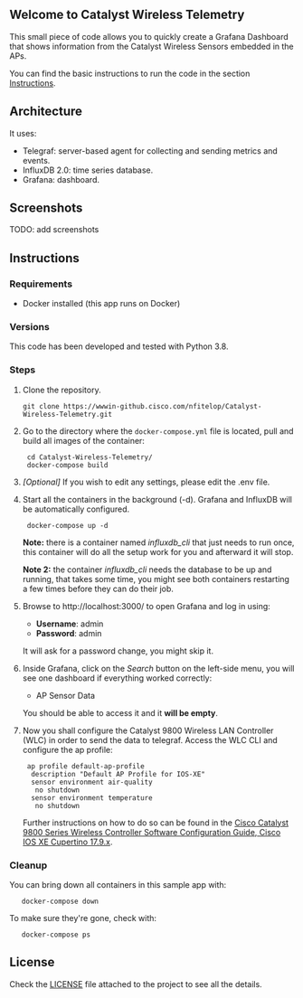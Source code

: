 ## Welcome to Catalyst Wireless Telemetry

This small piece of code allows you to quickly create a Grafana Dashboard 
that shows information from the Catalyst Wireless Sensors embedded in the APs.

You can find the basic instructions to run the code in the section 
[Instructions](#Instructions).

## Architecture

It uses:
- Telegraf: server-based agent for collecting and sending metrics and events.
- InfluxDB 2.0: time series database.
- Grafana: dashboard.

## Screenshots

TODO: add screenshots

## Instructions

### Requirements

- Docker installed (this app runs on Docker)

### Versions

This code has been developed and tested with Python 3.8.

### Steps

1. Clone the repository.
   ```
   git clone https://wwwin-github.cisco.com/nfitelop/Catalyst-Wireless-Telemetry.git
   ```

2. Go to the directory where the `docker-compose.yml` file is located, pull and
 build all images of the container:
   ```
    cd Catalyst-Wireless-Telemetry/
    docker-compose build
   ```
   
3. _[Optional]_ If you wish to edit any settings, please edit the .env file.


4. Start all the containers in the background (-d). Grafana and InfluxDB will 
   be automatically configured. 
   ```
    docker-compose up -d
   ```
   
   **Note:** there is a container named _influxdb_cli_ that just needs to run 
   once, this container will do all the setup work for you and afterward 
   it will stop.
   
   **Note 2:** the container _influxdb_cli_ needs the database 
   to be up and running, that takes some time, you might see both 
   containers restarting a few times before they can do their job.

   
5. Browse to http://localhost:3000/ to open Grafana and log in using:
   - **Username**: admin
   - **Password**: admin
   
   It will ask for a password change, you might skip it.
   

6. Inside Grafana, click on the _Search_ button on the left-side menu, you 
   will see one dashboard if everything worked correctly:
   - AP Sensor Data
   
   You should be able to access it and it **will be empty**.

7. Now you shall configure the Catalyst 9800 Wireless LAN Controller (WLC) in order
   to send the data to telegraf. Access the WLC CLI and configure the ap profile:
   ```
    ap profile default-ap-profile
     description "Default AP Profile for IOS-XE"
     sensor environment air-quality
      no shutdown
     sensor environment temperature
      no shutdown
   ```
   Further instructions on how to do so can be found in the 
   [Cisco Catalyst 9800 Series Wireless Controller Software Configuration Guide, 
   Cisco IOS XE Cupertino 17.9.x](https://www.cisco.com/c/en/us/td/docs/wireless/controller/9800/17-9/config-guide/b_wl_17_9_cg/m_environmental_sensors_on_aps.html?bookSearch=true).
       
### Cleanup

You can bring down all containers in this sample app with:
```
   docker-compose down
```

To make sure they're gone, check with:
```
   docker-compose ps
```

## License

Check the [LICENSE][LICENSE] file attached to the project to see all the 
details.

[LICENSE]: ./LICENSE.md